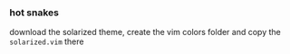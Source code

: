 ### hot snakes

download the solarized theme, create the vim colors folder and copy the `solarized.vim` there
